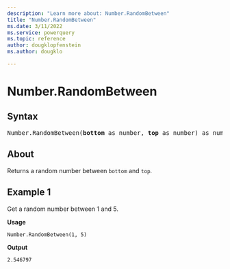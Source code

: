 ```yaml
---
description: "Learn more about: Number.RandomBetween"
title: "Number.RandomBetween"
ms.date: 3/11/2022
ms.service: powerquery
ms.topic: reference
author: dougklopfenstein
ms.author: dougklo

---
```

# Number.RandomBetween

## Syntax

<pre>
Number.RandomBetween(<b>bottom</b> as number, <b>top</b> as number) as number
</pre>
  
## About

Returns a random number between `bottom` and `top`.

## Example 1

Get a random number between 1 and 5.

**Usage**

```powerquery-m
Number.RandomBetween(1, 5)
```

**Output**

`2.546797`
